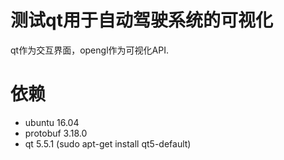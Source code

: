 # 测试qt用于自动驾驶系统的可视化

qt作为交互界面，opengl作为可视化API.

# 依赖
* ubuntu 16.04
* protobuf 3.18.0
* qt 5.5.1 (sudo apt-get install qt5-default)